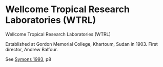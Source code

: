# Wellcome Tropical Research Laboratories \(WTRL\)

Wellcome Tropical Research Laboratories \(WTRL\)

Established at Gordon Memorial College, Khartoum, Sudan in 1903. First director, Andrew Balfour.

See [Symons 1993](https://archive.org/details/Symons1993/mode/2up), p8

